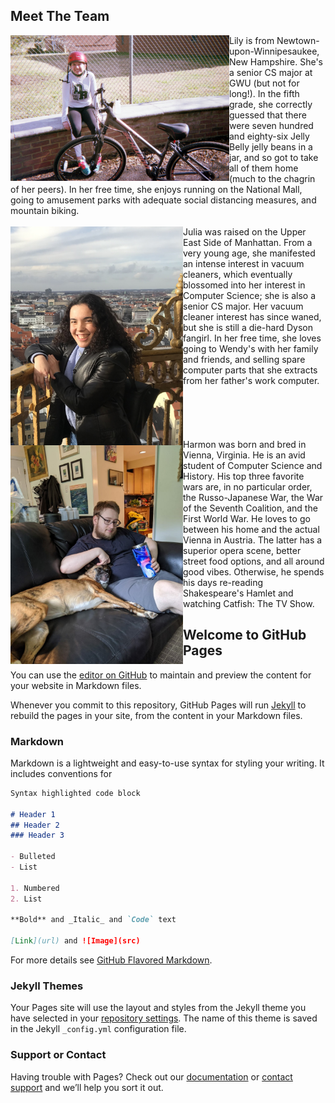 ## Meet The Team
<img src="IMG_5055.JPG" width="350" height="233" style="float:left">
Lily is from Newtown-upon-Winnipesaukee, New Hampshire. She's a senior CS major at GWU (but not for long!). In the fifth grade, she correctly guessed
that there were seven hundred and eighty-six Jelly Belly jelly beans in a jar, and so got to take all of them home (much to the chagrin of her peers). 
In her free time, she enjoys running
on the National Mall, going to amusement parks with adequate social distancing measures, and mountain biking.
<br><br>
<img src="IMG_6902.jpeg" width="276" height="350" style="float:left">
Julia was raised on the Upper East Side of Manhattan. From a very young age, she manifested an intense interest in vacuum cleaners, which eventually blossomed into her interest in Computer Science; she is also a senior CS major. Her vacuum cleaner interest has since waned, but she is still a die-hard Dyson fangirl.
In her free time, she loves going to Wendy's with her family and friends, and selling spare computer parts that she extracts from her father's work computer.
<br><br><br><br><br><br>
<img src="harmon.jpeg" width="276" height="350" style="float:left">
Harmon was born and bred in Vienna, Virginia. He is an avid student of Computer Science and History. His top three favorite wars are, in no particular order,
the Russo-Japanese War, the War of the Seventh Coalition, and the First World War. He loves to go between his home and the actual Vienna in Austria. The latter has a superior opera scene, better street food options, and all around good vibes. Otherwise, he spends his days re-reading Shakespeare's Hamlet and watching
Catfish: The TV Show.



## Welcome to GitHub Pages

You can use the [editor on GitHub](https://github.com/GrantMcClearn/egg_website/edit/gh-pages/index.md) to maintain and preview the content for your website in Markdown files.

Whenever you commit to this repository, GitHub Pages will run [Jekyll](https://jekyllrb.com/) to rebuild the pages in your site, from the content in your Markdown files.

### Markdown

Markdown is a lightweight and easy-to-use syntax for styling your writing. It includes conventions for

```markdown
Syntax highlighted code block

# Header 1
## Header 2
### Header 3

- Bulleted
- List

1. Numbered
2. List

**Bold** and _Italic_ and `Code` text

[Link](url) and ![Image](src)
```

For more details see [GitHub Flavored Markdown](https://guides.github.com/features/mastering-markdown/).

### Jekyll Themes

Your Pages site will use the layout and styles from the Jekyll theme you have selected in your [repository settings](https://github.com/GrantMcClearn/egg_website/settings/pages). The name of this theme is saved in the Jekyll `_config.yml` configuration file.

### Support or Contact

Having trouble with Pages? Check out our [documentation](https://docs.github.com/categories/github-pages-basics/) or [contact support](https://support.github.com/contact) and we’ll help you sort it out.
